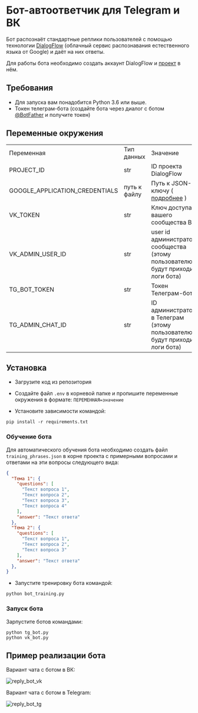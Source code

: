 # Бот-автоответчик для Telegram и ВК

Бот распознаёт стандартные реплики пользователей с помощью технологии 
[DialogFlow](https://dialogflow.cloud.google.com/#/login) (облачный сервис 
распознавания естественного языка от Google) и даёт на них ответы.

Для работы бота необходимо создать аккаунт DialogFlow и 
[проект](https://cloud.google.com/dialogflow/es/docs/quick/setup) в нём.


## Требования

- Для запуска вам понадобится Python 3.6 или выше.
- Токен телеграм-бота (создайте бота через диалог с ботом 
[@BotFather](https://telegram.me/BotFather) и получите токен) 


## Переменные окружения

<table>
<tr>
<td>Переменная</td>
<td>Тип данных</td>
<td>Значение</td>
</tr>
<tr>
<td>PROJECT_ID</td>
<td>str</td>
<td>ID проекта DialogFlow</td>
</tr>
<tr>
<td>GOOGLE_APPLICATION_CREDENTIALS</td>
<td>путь к файлу</td>
<td>Путь к JSON-ключу ( <a href="https://cloud.google.com/docs/authentication/getting-started" target="_blank">подробнее</a> )</td>
</tr>
<tr>
<td>VK_TOKEN</td>
<td>str</td>
<td>Ключ доступа вашего сообщества ВК</td>
</tr>
<tr>
<td>VK_ADMIN_USER_ID</td>
<td>str</td>
<td>user id администратора сообщества (этому пользователю будут приходить логи бота)</td>
</tr>
<tr>
<td>TG_BOT_TOKEN</td>
<td>str</td>
<td>Токен Телеграм-бота</td>
</tr>
<tr>
<td>TG_ADMIN_CHAT_ID</td>
<td>str</td>
<td>ID администратора в Телеграм (этому пользователю будут приходить логи бота)</td>
</tr>
</table>


## Установка

- Загрузите код из репозитория
- Создайте файл `.env` в корневой папке и пропишите переменные окружения 
в формате: `ПЕРЕМЕННАЯ=значение`

- Установите зависимости командой:
```shell
pip install -r requirements.txt
```


### Обучение бота

Для автоматического обучения бота необходимо создать файл `training_phrases.json` 
в корне проекта с примерными вопросами и ответами на эти вопросы следующего вида:
```json
{
  "Тема 1": {
    "questions": [
      "Текст вопроса 1",
      "Текст вопроса 2",
      "Текст вопроса 3",
      "Текст вопроса 4"
    ],
    "answer": "Текст ответа"
  },
  "Тема 2": {
    "questions": [
      "Текст вопроса 1",
      "Текст вопроса 2",
      "Текст вопроса 3"
    ],
    "answer": "Текст ответа"
  },
}
```

- Запустите тренировку бота командой:
```commandline
python bot_training.py
```


### Запуск бота

Зарпустите ботов командами:
```commandline
python tg_bot.py
python vk_bot.py
```

## Пример реализации бота
 
Вариант чата с ботом в ВК: 

![reply_bot_vk](https://user-images.githubusercontent.com/80201470/162207324-99820ae4-c39c-4313-8854-47f5cddff17f.gif)



Вариант чата с ботом в Telegram: 

![reply_bot_tg](https://user-images.githubusercontent.com/80201470/162207394-b292f04c-ce15-49c0-9935-d0e56fc07bcc.gif)
